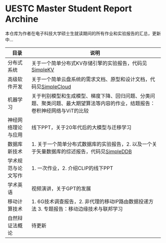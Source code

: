 # UESTC Master Student Report Archine

本仓库为作者在电子科技大学硕士生就读期间的所有作业和实验报告的汇总，更新中...

| 目录        | 说明                                                                                           |
| --------- | -------------------------------------------------------------------------------------------- |
| 分布式系统     | 关于一个简单分布式KV存储引擎的实验报告，代码见[SimpleKV](https://github.com/Koorye/simple-kv)                      |
| 高级软件开发    | 关于一个简单云盘系统的需求文档、原型和设计文档，代码见[SimpleCloud](https://github.com/Koorye/simple-cloud)             |
| 机器学习      | 关于判别模型和生成模型、梯度下降、回归问题、分类问题、聚类问题、最大期望算法等内容的作业，结题报告：卷积神经网络与ViT的比较                              |
| 神经网络理论与应用 | 线下PPT，关于20年代后的大模型与迁移学习                                                                       |
| 数据库新技术    | 1. 关于一个简单分布式数据库的实验报告，2. 以及一个关于矢量数据库的综述报告，代码见[SimpleDDB](https://github.com/Koorye/SimpleDDB) |
| 学术规范与论文写作 | 1. 一次作业，2. 介绍CLIP的线下PPT                                                                      |
| 学术英语      | 视频演讲，关于GPT的发展                                                                                |
| 移动计算技术    | 1. 6G技术调查报告，2. 非代理的移动IP路由数据投递方法 3. 专题报告：移动边缘技术与联邦学习                                          |
| 自然辩证法概论   | 待更新                                                                                          |
